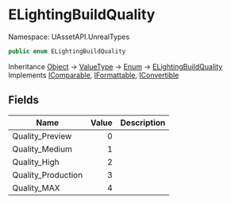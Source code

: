 # ELightingBuildQuality

Namespace: UAssetAPI.UnrealTypes

```csharp
public enum ELightingBuildQuality
```

Inheritance [Object](https://docs.microsoft.com/en-us/dotnet/api/system.object) → [ValueType](https://docs.microsoft.com/en-us/dotnet/api/system.valuetype) → [Enum](https://docs.microsoft.com/en-us/dotnet/api/system.enum) → [ELightingBuildQuality](./uassetapi.unrealtypes.elightingbuildquality.md)<br>
Implements [IComparable](https://docs.microsoft.com/en-us/dotnet/api/system.icomparable), [IFormattable](https://docs.microsoft.com/en-us/dotnet/api/system.iformattable), [IConvertible](https://docs.microsoft.com/en-us/dotnet/api/system.iconvertible)

## Fields

| Name | Value | Description |
| --- | --: | --- |
| Quality_Preview | 0 |  |
| Quality_Medium | 1 |  |
| Quality_High | 2 |  |
| Quality_Production | 3 |  |
| Quality_MAX | 4 |  |
